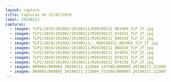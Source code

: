 ```yaml
---
layout: capture
title: Capturas de 11/02/2019
label: 20190211
capturas:
  - imagem: TLP1/2019/201902/20190211/M20190212_081904_TLP_1T.jpg
  - imagem: TLP1/2019/201902/20190211/M20190212_074231_TLP_1T.jpg
  - imagem: TLP1/2019/201902/20190211/M20190212_080330_TLP_1T.jpg
  - imagem: TLP1/2019/201902/20190211/._M20190212_081904_TLP_1T.jpg
  - imagem: TLP2/2019/201902/20190211/M20190212_080330_TLP_2T.jpg
  - imagem: TLP2/2019/201902/20190211/M20190212_074655_TLP_2T.jpg
  - imagem: TLP2/2019/201902/20190211/M20190212_074231_TLP_2T.jpg
  - imagem: TLP2/2019/201902/20190211/M20190212_074238_TLP_2T.jpg
  - imagem: BR0004/BR0004_20190211_222608_147588/BR0004_20190211_222608_147588_stack_3_meteors.jpg
  - imagem: BR0005/BR0005_20190211_222609_753586/BR0005_20190211_222609_753586_stack_1_meteors.jpg
---
```


